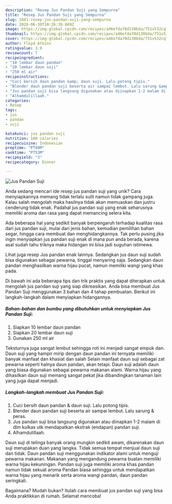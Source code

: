 ```yaml
---
description: "Resep Jus Pandan Suji yang Sempurna"
title: "Resep Jus Pandan Suji yang Sempurna"
slug: 1841-resep-jus-pandan-suji-yang-sempurna
date: 2020-06-30T10:26:39.669Z
image: https://img-global.cpcdn.com/recipes/a46efda70d130bda/751x532cq70/jus-pandan-suji-foto-resep-utama.jpg
thumbnail: https://img-global.cpcdn.com/recipes/a46efda70d130bda/751x532cq70/jus-pandan-suji-foto-resep-utama.jpg
cover: https://img-global.cpcdn.com/recipes/a46efda70d130bda/751x532cq70/jus-pandan-suji-foto-resep-utama.jpg
author: Floyd Atkins
ratingvalue: 3.9
reviewcount: 7
recipeingredient:
- "10 lembar daun pandan"
- "20 lembar daun suji"
- "250 ml air"
recipeinstructions:
- "Cuci bersih daun pandan &amp; daun suji. Lalu potong tipis."
- "Blender daun pandan suji beserta air sampai lembut. Lalu sarung &amp; peras."
- "Jus pandan suji bisa langsung digunakan atau diinapkan 1-2 malam di dlm kulkas utk mendapatkan ekstrak (endapan) pandan suji."
- "Alhamdulillaah."
categories:
- Resep
tags:
- jus
- pandan
- suji

katakunci: jus pandan suji 
nutrition: 180 calories
recipecuisine: Indonesian
preptime: "PT40M"
cooktime: "PT53M"
recipeyield: "3"
recipecategory: Dinner

---
```



![Jus Pandan Suji](https://img-global.cpcdn.com/recipes/a46efda70d130bda/751x532cq70/jus-pandan-suji-foto-resep-utama.jpg)

Anda sedang mencari ide resep jus pandan suji yang unik? Cara menyiapkannya memang tidak terlalu sulit namun tidak gampang juga. Kalau salah mengolah maka hasilnya tidak akan memuaskan dan justru cenderung tidak enak. Padahal jus pandan suji yang enak seharusnya memiliki aroma dan rasa yang dapat memancing selera kita.

Ada beberapa hal yang sedikit banyak berpengaruh terhadap kualitas rasa dari jus pandan suji, mulai dari jenis bahan, kemudian pemilihan bahan segar, hingga cara membuat dan menghidangkannya. Tak perlu pusing jika ingin menyiapkan jus pandan suji enak di mana pun anda berada, karena asal sudah tahu triknya maka hidangan ini bisa jadi suguhan istimewa.

Lihat juga resep Jus pandan enak lainnya. Sedangkan jus daun suji sudah bisa digunakan sebagai pewarna, tinggal menyaring saja. Sedangkan daun pandan menghasilkan warna hijau pucat, namun memiliki wangi yang khas pada.


Di bawah ini ada beberapa tips dan trik praktis yang dapat diterapkan untuk mengolah jus pandan suji yang siap dikreasikan. Anda bisa membuat Jus Pandan Suji menggunakan 3 bahan dan 4 tahap pembuatan. Berikut ini langkah-langkah dalam menyiapkan hidangannya.

<!--inarticleads1-->

##### Bahan-bahan dan bumbu yang dibutuhkan untuk menyiapkan Jus Pandan Suji:

1. Siapkan 10 lembar daun pandan
1. Siapkan 20 lembar daun suji
1. Gunakan 250 ml air


Teksturnya juga sangat lembut sehingga roti ini menjadi sangat empuk dan. Daun suji yang hampir mirip dengan daun pandan ini ternyata memiliki banyak manfaat dan khasiat dan salah Selain manfaat daun suji sebagai zat pewarna seperti halnya daun pandan, akan tetapi. Daun suji adalah daun yang biasa digunakan sebagai pewarna makanan alami. Warna hijau yang dihasilkan daun suji memang sangat pekat jika dibandingkan tanaman lain yang juga dapat menjadi. 

<!--inarticleads2-->

##### Langkah-langkah membuat Jus Pandan Suji:

1. Cuci bersih daun pandan &amp; daun suji. Lalu potong tipis.
1. Blender daun pandan suji beserta air sampai lembut. Lalu sarung &amp; peras.
1. Jus pandan suji bisa langsung digunakan atau diinapkan 1-2 malam di dlm kulkas utk mendapatkan ekstrak (endapan) pandan suji.
1. Alhamdulillaah.


Daun suji di telinga banyak orang mungkin sedikit awam, dikarenakan daun suji merupakan duan yang langka. Tidak semua tempat menjual daun suji dan tidak. Daun pandan suji menggunakan indikator alami untuk menguji pewarna makanan. Makanan yang mengandung pewarna buatan memiliki warna hijau kekuningan. Pandan suji juga memiliki aroma khas pandan namun tidak sekuat aroma Pandan biasa sehingga untuk mendapatkan warna hijau yang menarik serta aroma wangi pandan, daun pandan seringkali. 

Bagaimana? Mudah bukan? Itulah cara membuat jus pandan suji yang bisa Anda praktikkan di rumah. Selamat mencoba!
